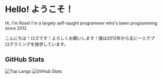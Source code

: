 <!--
**YeahImRose/YeahImRose** is a ✨ _special_ ✨ repository because its `README.md` (this file) appears on your GitHub profile.

Here are some ideas to get you started:

- 🔭 I’m currently working on ...
- 🌱 I’m currently learning ...
- 👯 I’m looking to collaborate on ...
- 🤔 I’m looking for help with ...
- 💬 Ask me about ...
- 📫 How to reach me: ...
- 😄 Pronouns: ...
- ⚡ Fun fact: ...
-->

# Hello! ようこそ！
Hi, I'm Rose! I'm a largely self-taught programmer who's been programming since 2012.

こんにちは！ロズです！よろしくお願いします！僕は2012年から主に一人でプログラミングを独学しています。


## GitHub Stats
![Top Langs](https://github-readme-stats.vercel.app/api/top-langs/?username=yeahimrose&layout=donut&size_weight=0.2&count_weight=0.85&langs_count=5&theme=radical&hide_border=true&hide=cmake,makefile,c) ![GitHub Stats](https://github-readme-stats.vercel.app/api?username=yeahimrose&hide_rank=true&show_icons=true&theme=radical&hide_border=true)
